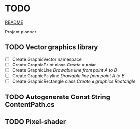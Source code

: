 # TODO

[README](./README.md)

Project planner

## TODO Vector graphics library

- [ ] Create GraphicVector namespace
- [ ] Create GraphicPoint class _Create a point_
- [ ] Create GraphicLine _Drawable line from point A to B_
- [ ] Create GraphicPolyline _Drawable line from point A to B_
- [ ] Create GraphicRectangle class _Create a graphics Rectangle_

## TODO Autogenerate Const String ContentPath.cs

## TODO Pixel-shader
